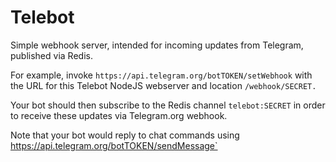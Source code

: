 # Telebot

Simple webhook server, intended for incoming updates from Telegram, published via Redis.

For example, invoke `https://api.telegram.org/botTOKEN/setWebhook` with the URL for this Telebot NodeJS webserver and location `/webhook/SECRET.`

Your bot should then subscribe to the Redis channel `telebot:SECRET` in order to receive these updates via Telegram.org webhook.

Note that your bot would reply to chat commands using https://api.telegram.org/botTOKEN/sendMessage`
